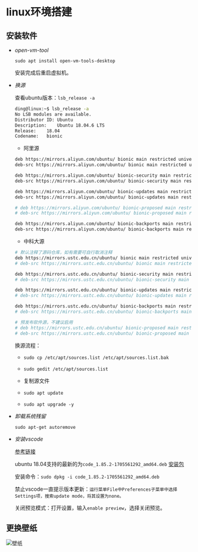 # linux环境搭建

## 安装软件

+ *open-vm-tool*

    `sudo apt install open-vm-tools-desktop`

    安装完成后重启虚拟机。

+ *换源*

    查看ubuntu版本：`lsb_release -a`

    ```sh
    ding@linux:~$ lsb_release -a
    No LSB modules are available.
    Distributor ID:	Ubuntu
    Description:	Ubuntu 18.04.6 LTS
    Release:	18.04
    Codename:	bionic
    ```

    + 阿里源

    ```sh
    deb https://mirrors.aliyun.com/ubuntu/ bionic main restricted universe multiverse
    deb-src https://mirrors.aliyun.com/ubuntu/ bionic main restricted universe multiverse

    deb https://mirrors.aliyun.com/ubuntu/ bionic-security main restricted universe multiverse
    deb-src https://mirrors.aliyun.com/ubuntu/ bionic-security main restricted universe multiverse

    deb https://mirrors.aliyun.com/ubuntu/ bionic-updates main restricted universe multiverse
    deb-src https://mirrors.aliyun.com/ubuntu/ bionic-updates main restricted universe multiverse

    # deb https://mirrors.aliyun.com/ubuntu/ bionic-proposed main restricted universe multiverse
    # deb-src https://mirrors.aliyun.com/ubuntu/ bionic-proposed main restricted universe multiverse

    deb https://mirrors.aliyun.com/ubuntu/ bionic-backports main restricted universe multiverse
    deb-src https://mirrors.aliyun.com/ubuntu/ bionic-backports main restricted universe multiverse
    ```

    + 中科大源
  
    ```sh
    # 默认注释了源码仓库，如有需要可自行取消注释
    deb https://mirrors.ustc.edu.cn/ubuntu/ bionic main restricted universe multiverse
    # deb-src https://mirrors.ustc.edu.cn/ubuntu/ bionic main restricted universe multiverse

    deb https://mirrors.ustc.edu.cn/ubuntu/ bionic-security main restricted universe multiverse
    # deb-src https://mirrors.ustc.edu.cn/ubuntu/ bionic-security main restricted universe multiverse

    deb https://mirrors.ustc.edu.cn/ubuntu/ bionic-updates main restricted universe multiverse
    # deb-src https://mirrors.ustc.edu.cn/ubuntu/ bionic-updates main restricted universe multiverse

    deb https://mirrors.ustc.edu.cn/ubuntu/ bionic-backports main restricted universe multiverse
    # deb-src https://mirrors.ustc.edu.cn/ubuntu/ bionic-backports main restricted universe multiverse

    # 预发布软件源，不建议启用
    # deb https://mirrors.ustc.edu.cn/ubuntu/ bionic-proposed main restricted universe multiverse
    # deb-src https://mirrors.ustc.edu.cn/ubuntu/ bionic-proposed main restricted universe multiverse
    ```

    换源流程：

    + `sudo cp /etc/apt/sources.list /etc/apt/sources.list.bak`

    + `sudo gedit /etc/apt/sources.list`
   
    + 复制源文件

    + `sudo apt update`
   
    + `sudo apt upgrade -y`

+ *卸载系统残留*

    `sudo apt-get autoremove`  

+ *安装vscode*

    [参考链接](https://blog.csdn.net/ly869915532/article/details/136588163)

    ubuntu 18.04支持的最新的为`code_1.85.2-1705561292_amd64.deb` [安装包](./src/code_1.85.2-1705561292_amd64.deb)

    安装命令：`sudo dpkg -i code_1.85.2-1705561292_amd64.deb`

    禁止vscode一直提示版本更新：`运行菜单File中Preferences子菜单中选择Settings项，搜索update mode，将其设置为none。`

    关闭预览模式：打开设置，输入`enable preview`，选择关闭预览。

## 更换壁纸

![壁纸](./src/El%20Capitan.jpg)
